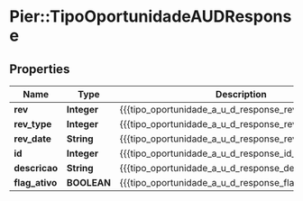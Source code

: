 # Pier::TipoOportunidadeAUDResponse

## Properties
Name | Type | Description | Notes
------------ | ------------- | ------------- | -------------
**rev** | **Integer** | {{{tipo_oportunidade_a_u_d_response_rev_value}}} | [optional] 
**rev_type** | **Integer** | {{{tipo_oportunidade_a_u_d_response_rev_type_value}}} | [optional] 
**rev_date** | **String** | {{{tipo_oportunidade_a_u_d_response_rev_date_value}}} | [optional] 
**id** | **Integer** | {{{tipo_oportunidade_a_u_d_response_id_value}}} | [optional] 
**descricao** | **String** | {{{tipo_oportunidade_a_u_d_response_descricao_value}}} | [optional] 
**flag_ativo** | **BOOLEAN** | {{{tipo_oportunidade_a_u_d_response_flag_ativo_value}}} | [optional] 


